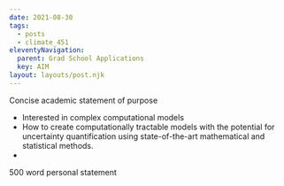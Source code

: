 ```yaml
---
date: 2021-08-30
tags:
  - posts
  - climate_451
eleventyNavigation:
  parent: Grad School Applications
  key: AIM
layout: layouts/post.njk
---
```



Concise academic statement of purpose

* Interested in complex computational models
* How to create computationally tractable models with 
the potential for uncertainty quantification using state-of-the-art mathematical 
and statistical methods.
* 





500 word personal statement






